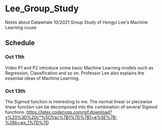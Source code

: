 # Lee_Group_Study
Notes about Datawhale 10/2021 Group Study of Hongyi Lee's Machine Learning couse

## Schedule
### Oct 11th  
Video P1 and P2 introduce some basic Machine Learning models such as Regression, Classification and so on. Professor Lee also explains the essential ideas of Machine Learning.  

### Oct 13th
The Sigmod function is interesting to me. The normal linear or piecewise linear function can be decomposed into the combination of several Sigmod functions. https://latex.codecogs.com/gif.download?y%20%3D%20c*%5Cfrac%7B1%7D%7B1+e%5E%7B-%28b+wx_1%7D%7D


